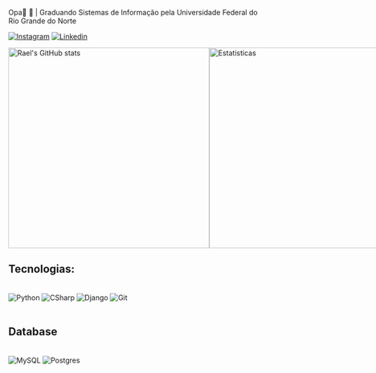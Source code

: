 Opa👋
🏫 | Graduando Sistemas de Informação pela Universidade Federal do Rio Grande do Norte

[![Instagram](https://img.shields.io/badge/Instagram-E4405F?style=for-the-badge&logo=instagram&logoColor=white)](https://www.instagram.com/_rael.araujo_/?next=%2F)
[![Linkedin](https://img.shields.io/badge/LinkedIn-0077B5?style=for-the-badge&logo=linkedin&logoColor=white)](https://www.linkedin.com/in/rael-araújo-3b2251275/)

<div style="display: flex; justify-content: space-between;">
  <img src="https://github-readme-stats.vercel.app/api?username=raelaraujo0&show_icons=true&theme=radical" alt="Rael's GitHub stats" width="400" />
  <img src="https://github-readme-stats.vercel.app/api/top-langs/?username=raelaraujo0&layout=compact&theme=radical" alt="Estatisticas" width="400" />
</div>


## Tecnologias:
<div style="display: inline_block"><br/>
    <img align="center" alt="Python" src="https://img.shields.io/badge/Python-14354C?style=for-the-badge&logo=python&logoColor=yellow"/>
    <img align="center" Alt="CSharp" src="https://img.shields.io/badge/C%23-68217A?style=for-the-badge&logo=c-sharp&logoColor=white"/>
    <img align="center" alt="Django" src="https://img.shields.io/badge/Django-092E20?style=for-the-badge&logo=django&logoColor=white"/>
    <img align="center" alt="Git" src="https://img.shields.io/badge/GIT-E44C30?style=for-the-badge&logo=git&logoColor=white"/>
</div><br/>

## Database
<div style="display: inline_block"><br>
    <img align="center" alt="MySQL" src="https://img.shields.io/badge/MySQL-00000F?style=for-the-badge&logo=mysql&logoColor=white"/>
    <img align="center" alt="Postgres" src="https://img.shields.io/badge/PostgreSQL-316192?style=for-the-badge&logo=postgresql&logoColor=white"/>
</div></br>




